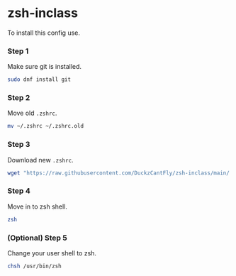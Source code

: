 # zsh-inclass

To install this config use.

### Step 1

Make sure git is installed.

```bash
sudo dnf install git
```

### Step 2

Move old `.zshrc`.

```bash
mv ~/.zshrc ~/.zshrc.old

```

### Step 3

Download new `.zshrc`.

```bash
wget "https://raw.githubusercontent.com/DuckzCantFly/zsh-inclass/main/.zshrc"
```

### Step 4

Move in to zsh shell.

```bash
zsh
```

### (Optional) Step 5

Change your user shell to zsh. 

```bash
chsh /usr/bin/zsh
```
